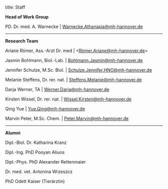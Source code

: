 title: Staff

**Head of Work Group**

PD. Dr. med. A. Warnecke 		| <Warnecke.Athanasia@mh-hannover.de>

---------------------------

**Research Team**

Ariane Römer, Ass.-Arzt Dr. med		 		| 	<Römer.Ariane@mh-hannover.de>		

Jasmin Bohlmann, Biol.-Lab.			 		| 	<Bohlmann.Jasmin@mh-hannover.de>	

Jennifer Schulze, M.Sc. Biol.				|  	<Schulze.Jennifer.HNO@mh-hannover.de> 	

Melanie Steffens, Dr. rer. nat. 			|  	<Steffens.Melanie@mh-hannover.de>

Darja Werner, TA 							|  	<Werner.Darja@mh-hannover.de>

Kirsten Wissel, Dr. rer. nat.				|  	<Wissel.Kirsten@mh-hannover.de>

Qing Yue									| 	<Yue.Qing@mh-hannover.de>

Marvin Peter, M.Sc. Chem.					|  	<Peter.Marvin@mh-hannover.de>

-----------------------------

**Alumni**

Dipl.-Biol. Dr. Katharina Kranz

Dipl.-Ing. PhD Pooyan Aliuos

Dipl.-Phys. PhD Alexander Rettenmaier

Dr. med. vet. Antonina Wrzeszcz

PhD Odett Kaiser (Tierärztin)